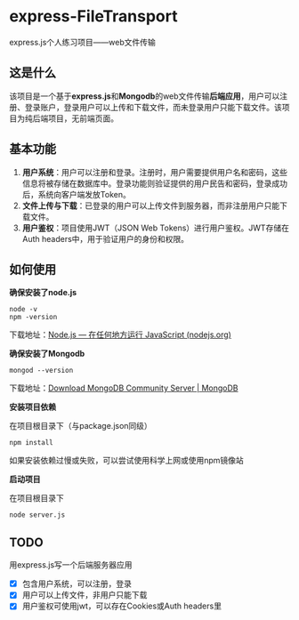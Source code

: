# express-FileTransport
express.js个人练习项目——web文件传输



## 这是什么

该项目是一个基于**express.js**和**Mongodb**的web文件传输**后端应用**，用户可以注册、登录账户，登录用户可以上传和下载文件，而未登录用户只能下载文件。该项目为纯后端项目，无前端页面。



## 基本功能

1. **用户系统**：用户可以注册和登录。注册时，用户需要提供用户名和密码，这些信息将被存储在数据库中。登录功能则验证提供的用户民告和密码，登录成功后，系统向客户端发放Token。
2. **文件上传与下载**：已登录的用户可以上传文件到服务器，而非注册用户只能下载文件。
3. **用户鉴权**：项目使用JWT（JSON Web Tokens）进行用户鉴权。JWT存储在Auth headers中，用于验证用户的身份和权限。



## 如何使用

**确保安装了node.js**

```
node -v
npm -version
```

下载地址：[Node.js — 在任何地方运行 JavaScript (nodejs.org)](https://nodejs.org/zh-cn)



**确保安装了Mongodb**

```
mongod --version
```

下载地址：[Download MongoDB Community Server | MongoDB](https://www.mongodb.com/try/download/community)



**安装项目依赖**

在项目根目录下（与package.json同级）

```
npm install
```

如果安装依赖过慢或失败，可以尝试使用科学上网或使用npm镜像站



**启动项目**

在项目根目录下

```
node server.js
```



## TODO

用express.js写一个后端服务器应用

- [x] 包含用户系统，可以注册，登录
- [x] 用户可以上传文件，非用户只能下载
- [x] 用户鉴权可使用jwt，可以存在Cookies或Auth headers里
